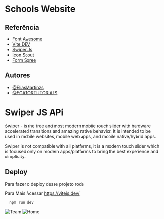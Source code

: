 
# Schools Website





## Referência

 - [Font Awesome](https://fonts.googleapis.com/css2?family=Montserrat:ital,wght@1,200&display=swap)
 - [Vite DEV](https://vitejs.dev/)
 - [Swiper Js](https://swiperjs.com/)
 - [Icon Scout](https://iconscout.com/)
 - [Form Spree](https://formspree.io/)


## Autores

- [@EliasMartinzs](https://github.com/EliasMartinzs)
- [@EGATORTUTORIALS](https://www.youtube.com/@EGATORTUTORIALS)


# Swiper JS APi

Swiper - is the free and most modern mobile touch slider with hardware accelerated transitions and amazing native behavior. It is intended to be used in mobile websites, mobile web apps, and mobile native/hybrid apps.

Swiper is not compatible with all platforms, it is a modern touch slider which is focused only on modern apps/platforms to bring the best experience and simplicity.
## Deploy

Para fazer o deploy desse projeto rode

Para Mais Acessar https://vitejs.dev/

```bash
  npm run dev
```

![Team](https://user-images.githubusercontent.com/97196276/208280327-b2434a7b-9115-498b-ade0-ef03c527b263.png)
![Home](https://user-images.githubusercontent.com/97196276/208280330-84bc195e-1dd0-44d2-bd7b-4dfaa55d06c5.png)
